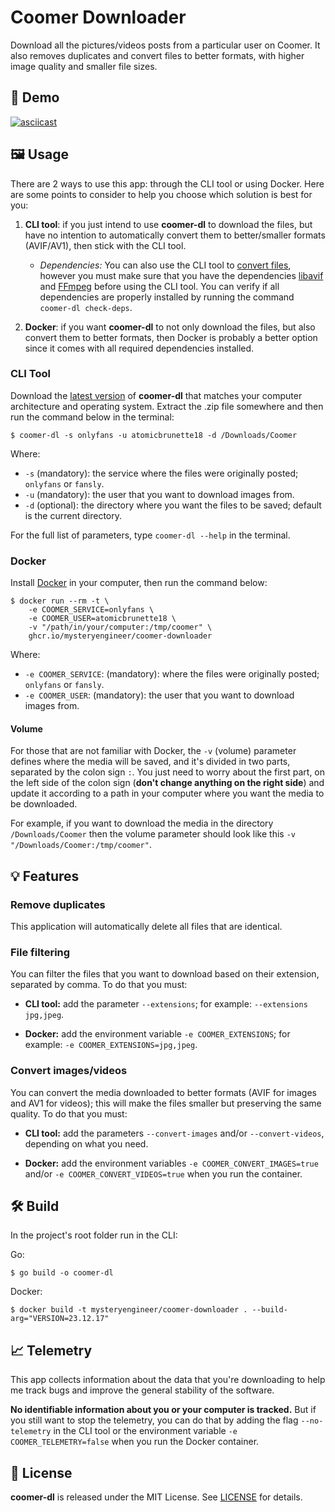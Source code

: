 # Coomer Downloader

Download all the pictures/videos posts from a particular user on Coomer. It also removes duplicates and convert files to better formats, with higher image quality and smaller file sizes.

## 🎥 Demo

[![asciicast](https://asciinema.org/a/BHbFOMd9pIaXRykcPYFfJAbgE.svg)](https://asciinema.org/a/BHbFOMd9pIaXRykcPYFfJAbgE)

## 🖼️ Usage

There are 2 ways to use this app: through the CLI tool or using Docker. Here are some points to consider to help you choose which solution is best for you:

1. **CLI tool**: if you just intend to use __coomer-dl__ to download the files, but have no intention to automatically convert them to better/smaller formats (AVIF/AV1), then stick with the CLI tool.

    - *Dependencies:* You can also use the CLI tool to [convert files](#convert-imagesvideos), however you must make sure that you have the dependencies [libavif](https://github.com/AOMediaCodec/libavif) and [FFmpeg](https://www.ffmpeg.org/download.html) before using the CLI tool. You can verify if all dependencies are properly installed by running the command `coomer-dl check-deps`.

2. **Docker**: if you want __coomer-dl__ to not only download the files, but also convert them to better formats, then Docker is probably a better option since it comes with all required dependencies installed.

### CLI Tool

Download the [latest version](https://github.com/mysteryengineer/coomer-downloader/releases) of __coomer-dl__ that matches your computer architecture and operating system. Extract the .zip file somewhere and then run the command below in the terminal:

```
$ coomer-dl -s onlyfans -u atomicbrunette18 -d /Downloads/Coomer
```

Where:

- `-s` (mandatory): the service where the files were originally posted; `onlyfans` or `fansly`.
- `-u` (mandatory): the user that you want to download images from.
- `-d` (optional): the directory where you want the files to be saved; default is the current directory.

For the full list of parameters, type `coomer-dl --help` in the terminal.

### Docker

Install [Docker](https://docs.docker.com/get-docker/) in your computer, then run the command below:

```
$ docker run --rm -t \
    -e COOMER_SERVICE=onlyfans \
    -e COOMER_USER=atomicbrunette18 \
    -v "/path/in/your/computer:/tmp/coomer" \
    ghcr.io/mysteryengineer/coomer-downloader
```

Where:

- `-e COOMER_SERVICE`: (mandatory): where the files were originally posted; `onlyfans` or `fansly`.
- `-e COOMER_USER`: (mandatory): the user that you want to download images from.

#### Volume

For those that are not familiar with Docker, the `-v` (volume) parameter defines where the media will be saved, and it's divided in two parts, separated by the colon sign `:`. You just need to worry about the first part, on the left side of the colon sign (**don't change anything on the right side**) and update it according to a path in your computer where you want the media to be downloaded.

For example, if you want to download the media in the directory `/Downloads/Coomer` then the volume parameter should look like this `-v "/Downloads/Coomer:/tmp/coomer"`.

## 💡 Features

### Remove duplicates

This application will automatically delete all files that are identical.

### File filtering

You can filter the files that you want to download based on their extension, separated by comma. To do that you must:

- **CLI tool:** add the parameter `--extensions`; for example: `--extensions jpg,jpeg`.

- **Docker:** add the environment variable `-e COOMER_EXTENSIONS`; for example: `-e COOMER_EXTENSIONS=jpg,jpeg`.

### Convert images/videos

You can convert the media downloaded to better formats (AVIF for images and AV1 for videos); this will make the files smaller but preserving the same quality. To do that you must:

- **CLI tool:** add the parameters `--convert-images` and/or `--convert-videos`, depending on what you need.

- **Docker:** add the environment variables `-e COOMER_CONVERT_IMAGES=true` and/or `-e COOMER_CONVERT_VIDEOS=true` when you run the container.

## 🛠️ Build

In the project's root folder run in the CLI:

Go:
```
$ go build -o coomer-dl
```

Docker:
```
$ docker build -t mysteryengineer/coomer-downloader . --build-arg="VERSION=23.12.17"
```

## 📈 Telemetry

This app collects information about the data that you're downloading to help me track bugs and improve the general stability of the software.

**No identifiable information about you or your computer is tracked.** But if you still want to stop the telemetry, you can do that by adding the flag `--no-telemetry` in the CLI tool or the environment variable `-e COOMER_TELEMETRY=false` when you run the Docker container.

## 📝 License

**coomer-dl** is released under the MIT License. See [LICENSE](LICENSE) for details.